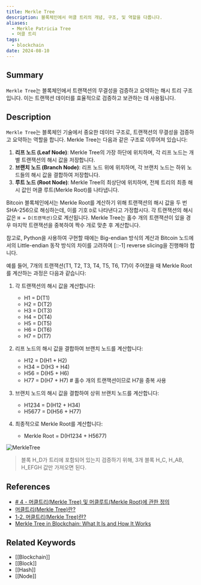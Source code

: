 ```yaml
---
title: Merkle Tree
description: 블록체인에서 머클 트리의 개념, 구조, 및 역할을 다룹니다.
aliases:
  - Merkle Patricia Tree
  - 머클 트리
tags:
  - blockchain
date: 2024-08-10
---
```


## Summary

`Merkle Tree`는 블록체인에서 트랜잭션의 무결성을 검증하고 요약하는 해시 트리 구조입니다. 이는 트랜잭션 데이터를 효율적으로 검증하고 보관하는 데 사용됩니다.

## Description

`Merkle Tree`는 블록체인 기술에서 중요한 데이터 구조로, 트랜잭션의 무결성을 검증하고 요약하는 역할을 합니다. Merkle Tree는 다음과 같은 구조로 이루어져 있습니다:

1. **리프 노드 (Leaf Node)**: Merkle Tree의 가장 하단에 위치하며, 각 리프 노드는 개별 트랜잭션의 해시 값을 저장합니다.
2. **브랜치 노드 (Branch Node)**: 리프 노드 위에 위치하며, 각 브랜치 노드는 하위 노드들의 해시 값을 결합하여 저장합니다.
3. **루트 노드 (Root Node)**: Merkle Tree의 최상단에 위치하며, 전체 트리의 최종 해시 값인 머클 루트(Merkle Root)를 나타냅니다.

Bitcoin 블록체인에서는 Merkle Root를 계산하기 위해 트랜잭션의 해시 값을 두 번 SHA-256으로 해싱하는데, 이를 기호 `D`로 나타낸다고 가정합시다. 각 트랜잭션의 해시 값은 `H = D(트랜잭션)`으로 계산됩니다. Merkle Tree는 홀수 개의 트랜잭션이 있을 경우 마지막 트랜잭션을 중복하여 짝수 개로 맞춘 후 계산합니다.

참고로, Python을 사용하여 구현할 때에는 Big-endian 방식의 계산과 Bitcoin 노드에서의 Little-endian 동작 방식의 차이를 고려하여 [::-1] reverse slicing을 진행해야 합니다.

예를 들어, 7개의 트랜잭션(T1, T2, T3, T4, T5, T6, T7)이 주어졌을 때 Merkle Root를 계산하는 과정은 다음과 같습니다:

1. 각 트랜잭션의 해시 값을 계산합니다:

   - H1 = D(T1)
   - H2 = D(T2)
   - H3 = D(T3)
   - H4 = D(T4)
   - H5 = D(T5)
   - H6 = D(T6)
   - H7 = D(T7)

2. 리프 노드의 해시 값을 결합하여 브랜치 노드를 계산합니다:

   - H12 = D(H1 + H2)
   - H34 = D(H3 + H4)
   - H56 = D(H5 + H6)
   - H77 = D(H7 + H7) # 홀수 개의 트랜잭션이므로 H7을 중복 사용

3. 브랜치 노드의 해시 값을 결합하여 상위 브랜치 노드를 계산합니다:

   - H1234 = D(H12 + H34)
   - H5677 = D(H56 + H77)

4. 최종적으로 Merkle Root를 계산합니다:
   - Merkle Root = D(H1234 + H5677)

![MerkleTree](merkle_tree.png)

> 블록 H_D가 트리에 포함되어 있는지 검증하기 위해, 3개 블록 H_C, H_AB, H_EFGH 값만 가져오면 된다.

## References

- [# 4 - 머클트리(Merkle Tree) 및 머클루트(Merkle Root)에 관한 정의](https://steemit.com/kr/@yahweh87/4-merkle-tree-merkle-root)
- [머클트리(Merkle Tree)란?](https://devureak.tistory.com/38)
- [1-2. 머클트리(Merkle Tree)란?](https://steemit.com/kr/@brownbears/merkle-tree)
- [Merkle Tree in Blockchain: What It Is and How It Works](https://www.investopedia.com/terms/m/merkle-tree.asp)

## Related Keywords

- [[Blockchain]]
- [[Block]]
- [[Hash]]
- [[Node]]
